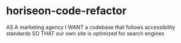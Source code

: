# horiseon-code-refactor
AS A marketing agency I WANT a codebase that follows accessibility standards SO THAT our own site is optimized for search engines
